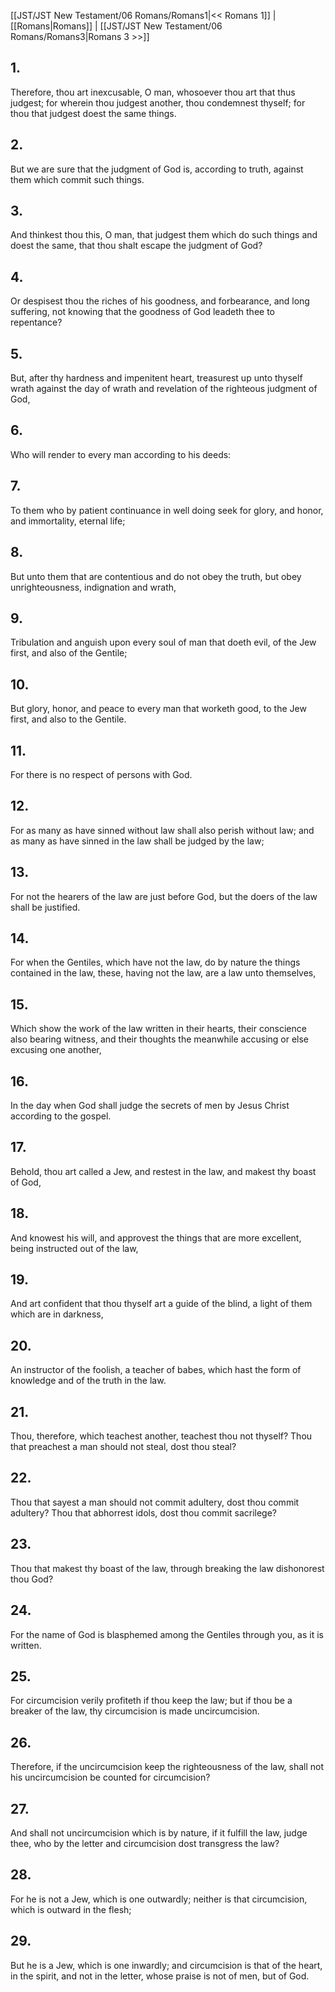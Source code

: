 [[JST/JST New Testament/06 Romans/Romans1|<< Romans 1]] | [[Romans|Romans]] | [[JST/JST New Testament/06 Romans/Romans3|Romans 3 >>]]
## 1.
Therefore, thou art inexcusable, O man, whosoever thou art that thus judgest; for wherein thou judgest another, thou condemnest thyself; for thou that judgest doest the same things.
## 2.
But we are sure that the judgment of God is, according to truth, against them which commit such things.
## 3.
And thinkest thou this, O man, that judgest them which do such things and doest the same, that thou shalt escape the judgment of God?
## 4.
Or despisest thou the riches of his goodness, and forbearance, and long suffering, not knowing that the goodness of God leadeth thee to repentance?
## 5.
But, after thy hardness and impenitent heart, treasurest up unto thyself wrath against the day of wrath and revelation of the righteous judgment of God,
## 6.
Who will render to every man according to his deeds:
## 7.
To them who by patient continuance in well doing seek for glory, and honor, and immortality, eternal life;
## 8.
But unto them that are contentious and do not obey the truth, but obey unrighteousness, indignation and wrath,
## 9.
Tribulation and anguish upon every soul of man that doeth evil, of the Jew first, and also of the Gentile;
## 10.
But glory, honor, and peace to every man that worketh good, to the Jew first, and also to the Gentile.
## 11.
For there is no respect of persons with God.
## 12.
For as many as have sinned without law shall also perish without law; and as many as have sinned in the law shall be judged by the law;
## 13.
For not the hearers of the law are just before God, but the doers of the law shall be justified.
## 14.
For when the Gentiles, which have not the law, do by nature the things contained in the law, these, having not the law, are a law unto themselves,
## 15.
Which show the work of the law written in their hearts, their conscience also bearing witness, and their thoughts the meanwhile accusing or else excusing one another,
## 16.
In the day when God shall judge the secrets of men by Jesus Christ according to the gospel.
## 17.
Behold, thou art called a Jew, and restest in the law, and makest thy boast of God,
## 18.
And knowest his will, and approvest the things that are more excellent, being instructed out of the law,
## 19.
And art confident that thou thyself art a guide of the blind, a light of them which are in darkness,
## 20.
An instructor of the foolish, a teacher of babes, which hast the form of knowledge and of the truth in the law.
## 21.
Thou, therefore, which teachest another, teachest thou not thyself? Thou that preachest a man should not steal, dost thou steal?
## 22.
Thou that sayest a man should not commit adultery, dost thou commit adultery? Thou that abhorrest idols, dost thou commit sacrilege?
## 23.
Thou that makest thy boast of the law, through breaking the law dishonorest thou God?
## 24.
For the name of God is blasphemed among the Gentiles through you, as it is written.
## 25.
For circumcision verily profiteth if thou keep the law; but if thou be a breaker of the law, thy circumcision is made uncircumcision.
## 26.
Therefore, if the uncircumcision keep the righteousness of the law, shall not his uncircumcision be counted for circumcision?
## 27.
And shall not uncircumcision which is by nature, if it fulfill the law, judge thee, who by the letter and circumcision dost transgress the law?
## 28.
For he is not a Jew, which is one outwardly; neither is that circumcision, which is outward in the flesh;
## 29.
But he is a Jew, which is one inwardly; and circumcision is that of the heart, in the spirit, and not in the letter, whose praise is not of men, but of God.

